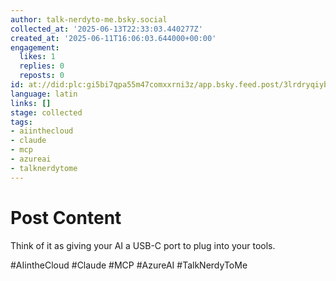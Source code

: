 ```yaml
---
author: talk-nerdyto-me.bsky.social
collected_at: '2025-06-13T22:33:03.440277Z'
created_at: '2025-06-11T16:06:03.644000+00:00'
engagement:
  likes: 1
  replies: 0
  reposts: 0
id: at://did:plc:gi5bi7qpa55m47comxxrni3z/app.bsky.feed.post/3lrdryqiybe2g
language: latin
links: []
stage: collected
tags:
- aiinthecloud
- claude
- mcp
- azureai
- talknerdytome
---
```


# Post Content

Think of it as giving your AI a USB-C port to plug into your tools.

#AIintheCloud #Claude #MCP #AzureAI #TalkNerdyToMe